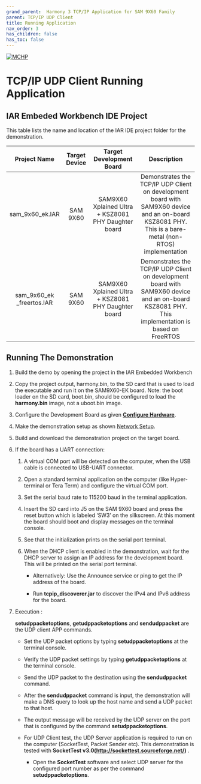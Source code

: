```yaml
---
grand_parent:  Harmony 3 TCP/IP Application for SAM 9X60 Family
parent: TCP/IP UDP Client
title: Running Application
nav_order: 3
has_children: false
has_toc: false
---
```

[![MCHP](https://www.microchip.com/ResourcePackages/Microchip/assets/dist/images/logo.png)](https://www.microchip.com)

# TCP/IP UDP Client Running Application

## IAR Embeded Workbench IDE Project

This table lists the name and location of the IAR IDE project folder for the demonstration. 

|Project Name|  Target Device|  Target Development Board | Description  |
|:-------------:|:---------:|:---------:|:---------:|
|sam_9x60_ek.IAR | SAM 9X60  | SAM9X60 Xplained Ultra + KSZ8081 PHY Daughter board | Demonstrates the TCP/IP UDP Client on development board with SAM9X60 device and an on-board KSZ8081 PHY. This is a bare-metal (non-RTOS) implementation  |
|sam_9x60_ek _freertos.IAR | SAM 9X60 | SAM9X60 Xplained Ultra + KSZ8081 PHY Daughter board |Demonstrates the TCP/IP UDP Client on development board with SAM9X60 device and an on-board KSZ8081 PHY. This implementation is based on FreeRTOS |

## Running The Demonstration

1. Build the demo by opening the project in the IAR Embedded Workbench 

2. Copy the project output, harmony.bin, to the SD card that is used to load the executable and run it on the SAM9X60-EK board. Note: the boot loader on the SD card, boot.bin, should be configured to load the **harmony.bin** image, not a uboot.bin image. 

3. Configure the Development Board as given  **[Configure Hardware](readme_hardware_configuration.md)**.

4. Make the demonstration setup as shown [Network Setup](../../readme.md).

5. Build and download the demonstration project on the target board.

6. If the board has a UART connection:

    1. A virtual COM port will be detected on the computer, when the USB cable is connected to USB-UART connector.

    2. Open a standard terminal application on the computer (like Hyper-terminal or Tera Term) and configure the virtual COM port.

    3. Set the serial baud rate to 115200 baud in the terminal application.

    4. Insert the SD card into J5 on the SAM 9X60 board and press the reset button which is labeled ‘SW3’ on the silkscreen. At this moment the board should boot and display messages on the terminal console. 

    5. See that the initialization prints on the serial port terminal.

    6. When the DHCP client is enabled in the demonstration, wait for the DHCP server to assign an IP address for the development board. This will be printed on the serial port terminal.

		* Alternatively: Use the Announce service or ping to get the IP address of the board.

        * Run **tcpip_discoverer.jar** to discover the IPv4 and IPv6 address for the board.
        
7. Execution :

    **setudppacketoptions**, **getudppacketoptions** and **sendudppacket** are the UDP client APP commands.

    * Set the UDP packet options by typing **setudppacketoptions** at the terminal console.
    
    * Verify the UDP packet settings by typing **getudppacketoptions** at the terminal console. 
    
    * Send the UDP packet to the destination using the **sendudppacket** command.
    
    * After the **sendudppacket** command is input, the demonstration will make a DNS query to look up the host name and send a UDP packet to that host. 
    
    * The output message will be received by the UDP server on the port that is configured by the command **setudppacketoptions**.

	* For UDP Client test, the UDP Server application is required to run on the computer (SocketTest, Packet Sender etc). This demonstration is tested with **SocketTest v3.0(http://sockettest.sourceforge.net/)** .
        * Open the **SocketTest** software and select UDP server for the configured port number as per the command **setudppacketoptions**.




